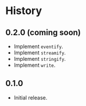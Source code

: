 # History

## 0.2.0 (coming soon)

* Implement `eventify`.
* Implement `streamify`.
* Implement `stringify`.
* Implement `write`.

## 0.1.0

* Initial release.

